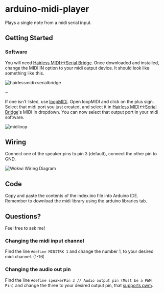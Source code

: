 # arduino-midi-player
Plays a single note from a midi serial input.
## Getting Started
### Software
You will need [Hairless MIDI<->Serial Bridge](https://projectgus.github.io/hairless-midiserial/).
Once downloaded and installed, change the MIDI IN option to your midi output device. It should look like something like this.

![hairlessmidi>serialbridge](https://i.ibb.co/rGrYbh9/r.png)

~

If one isn't listed, use [loopMIDI](https://www.tobias-erichsen.de/software/loopmidi.html).
Open loopMIDI and click on the plus sign. Select that midi port you just created, and select it in [Hairless MIDI<->Serial Bridge](https://projectgus.github.io/hairless-midiserial/)'s MIDI In dropdown. You can now select that output port in your midi software.

![midiloop](https://i.ibb.co/CBfkc5s/s.jpg)

## Wiring
Connect one of the speaker pins to pin 3 (default), connect the other pin to GND.

![Wokwi Wiring Diagram](https://i.ibb.co/dQKPyF0/w.png)

## Code
Copy and paste the contents of the index.ino file into Arduino IDE. Remember to download the midi library using the arduino libraries tab.

## Questions?
Feel free to ask me!
### Changing the midi input channel
Find the line `#define MIDITRK 1` and change the number 1, to your desired midi channel. (1-16)

### Changing the audio out pin
Find the line `#define speakerPin 3 // Audio output pin (Must be a PWM Pin)` and change the three to your desired output pin, that [supports pwm](https://www.arduino.cc/reference/en/language/functions/analog-io/analogwrite/). 

